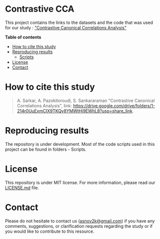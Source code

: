 # Contrastive CCA
This project contains the links to the datasets and the code that was used for our study : ["Contrastive Canonical Correlations Analysis"](https://github.com/aditya-sarkar441/Contrastive-CCA)

**Table of contents**

* [How to cite this study](#how-to-cite-this-study)
* [Reproducing results](#reproducing-results)
  * [Scripts](#scripts)
* [License](#license)
* [Contact](#contact)


# How to cite this study

> A. Sarkar, A. Pazokitoroudi, S. Sankararaman "Contrastive Canonical Correlations Analysis", link: https://drive.google.com/drive/folders/1-214r0UuExmCIX9TKQy8YMWtHj9EWhL8?usp=share_link.


# Reproducing results

The repository is under development. Most of the code scripts used in this project can be found in folders - Scripts.


# License

This repository is under MIT license. For more information, please read our [LICENSE.md](LICENSE) file.


# Contact

Please do not hesitate to contact us (asnov2k@gmail.com) if you have any comments, suggestions, or clarification requests regarding the study or if you would like to contribute to this resource.
